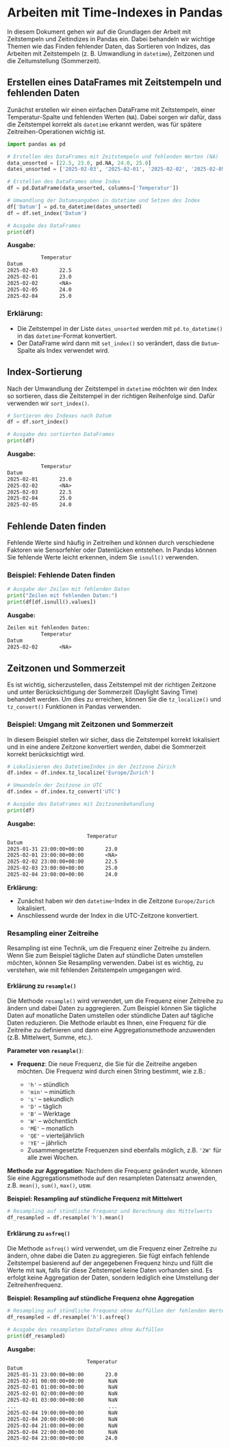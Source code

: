 # Arbeiten mit Time-Indexes in Pandas

In diesem Dokument gehen wir auf die Grundlagen der Arbeit mit Zeitstempeln und Zeitindizes in Pandas ein. Dabei behandeln wir wichtige Themen wie das Finden fehlender Daten, das Sortieren von Indizes, das Arbeiten mit Zeitstempeln (z. B. Umwandlung in `datetime`), Zeitzonen und die Zeitumstellung (Sommerzeit).

## Erstellen eines DataFrames mit Zeitstempeln und fehlenden Daten

Zunächst erstellen wir einen einfachen DataFrame mit Zeitstempeln, einer Temperatur-Spalte und fehlenden Werten (`NA`). Dabei sorgen wir dafür, dass die Zeitstempel korrekt als `datetime` erkannt werden, was für spätere Zeitreihen-Operationen wichtig ist.

```python
import pandas as pd

# Erstellen des DataFrames mit Zeitstempeln und fehlenden Werten (NA)
data_unsorted = [22.5, 23.0, pd.NA, 24.0, 25.0]
dates_unsorted = ['2025-02-03', '2025-02-01', '2025-02-02', '2025-02-05', '2025-02-04']

# Erstellen des DataFrames ohne Index
df = pd.DataFrame(data_unsorted, columns=['Temperatur'])

# Umwandlung der Datumsangaben in datetime und Setzen des Index
df['Datum'] = pd.to_datetime(dates_unsorted)
df = df.set_index('Datum')

# Ausgabe des DataFrames
print(df)
```

**Ausgabe:**
```txt
           Temperatur
Datum
2025-02-03       22.5
2025-02-01       23.0
2025-02-02       <NA>
2025-02-05       24.0
2025-02-04       25.0
```

### Erklärung:
- Die Zeitstempel in der Liste `dates_unsorted` werden mit `pd.to_datetime()` in das `datetime`-Format konvertiert.
- Der DataFrame wird dann mit `set_index()` so verändert, dass die `Datum`-Spalte als Index verwendet wird.

## Index-Sortierung

Nach der Umwandlung der Zeitstempel in `datetime` möchten wir den Index so sortieren, dass die Zeitstempel in der richtigen Reihenfolge sind. Dafür verwenden wir `sort_index()`.

```python
# Sortieren des Indexes nach Datum
df = df.sort_index()

# Ausgabe des sortierten DataFrames
print(df)
```

**Ausgabe:**
```txt
           Temperatur
Datum
2025-02-01       23.0
2025-02-02       <NA>
2025-02-03       22.5
2025-02-04       25.0
2025-02-05       24.0
```

## Fehlende Daten finden

Fehlende Werte sind häufig in Zeitreihen und können durch verschiedene Faktoren wie Sensorfehler oder Datenlücken entstehen. In Pandas können Sie fehlende Werte leicht erkennen, indem Sie `isnull()` verwenden.

### Beispiel: Fehlende Daten finden

```python
# Ausgabe der Zeilen mit fehlenden Daten
print("Zeilen mit fehlenden Daten:")
print(df[df.isnull().values])
```

**Ausgabe:**
```txt
Zeilen mit fehlenden Daten:
           Temperatur
Datum
2025-02-02       <NA>
```

## Zeitzonen und Sommerzeit

Es ist wichtig, sicherzustellen, dass Zeitstempel mit der richtigen Zeitzone und unter Berücksichtigung der Sommerzeit (Daylight Saving Time) behandelt werden. Um dies zu erreichen, können Sie die `tz_localize()` und `tz_convert()` Funktionen in Pandas verwenden.

### Beispiel: Umgang mit Zeitzonen und Sommerzeit

In diesem Beispiel stellen wir sicher, dass die Zeitstempel korrekt lokalisiert und in eine andere Zeitzone konvertiert werden, dabei die Sommerzeit korrekt berücksichtigt wird.

```python
# Lokalisieren des DatetimeIndex in der Zeitzone Zürich
df.index = df.index.tz_localize('Europe/Zurich')

# Umwandeln der Zeitzone in UTC
df.index = df.index.tz_convert('UTC')

# Ausgabe des DataFrames mit Zeitzonenbehandlung
print(df)
```

**Ausgabe:**
```txt
                          Temperatur
Datum
2025-01-31 23:00:00+00:00       23.0
2025-02-01 23:00:00+00:00       <NA>
2025-02-02 23:00:00+00:00       22.5
2025-02-03 23:00:00+00:00       25.0
2025-02-04 23:00:00+00:00       24.0
```

**Erklärung:**
- Zunächst haben wir den `datetime`-Index in die Zeitzone `Europe/Zurich` lokalisiert.
- Anschliessend wurde der Index in die UTC-Zeitzone konvertiert.

### Resampling einer Zeitreihe

Resampling ist eine Technik, um die Frequenz einer Zeitreihe zu ändern. Wenn Sie zum Beispiel tägliche Daten auf stündliche Daten umstellen möchten, können Sie Resampling verwenden. Dabei ist es wichtig, zu verstehen, wie mit fehlenden Zeitstempeln umgegangen wird.

#### Erklärung zu `resample()`

Die Methode `resample()` wird verwendet, um die Frequenz einer Zeitreihe zu ändern und dabei Daten zu aggregieren. Zum Beispiel können Sie tägliche Daten auf monatliche Daten umstellen oder stündliche Daten auf tägliche Daten reduzieren. Die Methode erlaubt es Ihnen, eine Frequenz für die Zeitreihe zu definieren und dann eine Aggregationsmethode anzuwenden (z.B. Mittelwert, Summe, etc.).

**Parameter von `resample()`**:

- **Frequenz**: Die neue Frequenz, die Sie für die Zeitreihe angeben möchten. Die Frequenz wird durch einen String bestimmt, wie z.B.:

  - `'h'` – stündlich
  - `'min'` – minütlich
  - `'s'` – sekundlich
  - `'D'` – täglich
  - `'B'` – Werktage
  - `'W'` – wöchentlich
  - `'ME'` – monatlich
  - `'QE'` – vierteljährlich
  - `'YE'` – jährlich
  - Zusammengesetzte Frequenzen sind ebenfalls möglich, z.B. `'2W'` für alle zwei Wochen.
  
**Methode zur Aggregation**: Nachdem die Frequenz geändert wurde, können Sie eine Aggregationsmethode auf den resampleten Datensatz anwenden, z.B. `mean()`, `sum()`, `max()`, usw.

**Beispiel: Resampling auf stündliche Frequenz mit Mittelwert**

```python
# Resampling auf stündliche Frequenz und Berechnung des Mittelwerts
df_resampled = df.resample('h').mean()
```

#### Erklärung zu `asfreq()`

Die Methode `asfreq()` wird verwendet, um die Frequenz einer Zeitreihe zu ändern, ohne dabei die Daten zu aggregieren. Sie fügt einfach fehlende Zeitstempel basierend auf der angegebenen Frequenz hinzu und füllt die Werte mit `NaN`, falls für diese Zeitstempel keine Daten vorhanden sind. Es erfolgt keine Aggregation der Daten, sondern lediglich eine Umstellung der Zeitreihenfrequenz.

**Beispiel: Resampling auf stündliche Frequenz ohne Aggregation**

```python
# Resampling auf stündliche Frequenz ohne Auffüllen der fehlenden Werte
df_resampled = df.resample('h').asfreq()

# Ausgabe des resampleten DataFrames ohne Auffüllen
print(df_resampled)
```

**Ausgabe:**
```txt
                          Temperatur
Datum
2025-01-31 23:00:00+00:00       23.0
2025-02-01 00:00:00+00:00        NaN
2025-02-01 01:00:00+00:00        NaN
2025-02-01 02:00:00+00:00        NaN
2025-02-01 03:00:00+00:00        NaN
...                              ...
2025-02-04 19:00:00+00:00        NaN
2025-02-04 20:00:00+00:00        NaN
2025-02-04 21:00:00+00:00        NaN
2025-02-04 22:00:00+00:00        NaN
2025-02-04 23:00:00+00:00       24.0
```